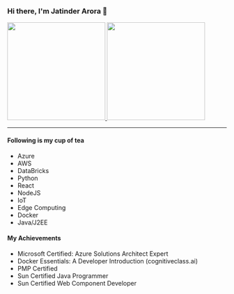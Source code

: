 ### Hi there, I'm Jatinder Arora 👋
<a href="https://github.com/techtutorials">
  <img height="225" src="https://github-readme-stats.vercel.app/api?username=techtutorials&show_icons=true&theme=dark&include_all_commits=true&count_private=true"/>
  <img height="225" src="https://github-readme-stats.vercel.app/api/top-langs/?username=techtutorials&hide=jupyter%20notebook&theme=dark&hide=html,jupyter%20notebook"/>
</a>

---

#### Following is my cup of tea
- Azure
- AWS
- DataBricks
- Python
- React
- NodeJS
- IoT
- Edge Computing
- Docker
- Java/J2EE

#### My Achievements
- Microsoft Certified: Azure Solutions Architect Expert
- Docker Essentials: A Developer Introduction (cognitiveclass.ai)
- PMP Certified 
- Sun Certified Java Programmer
- Sun Certified Web Component Developer
